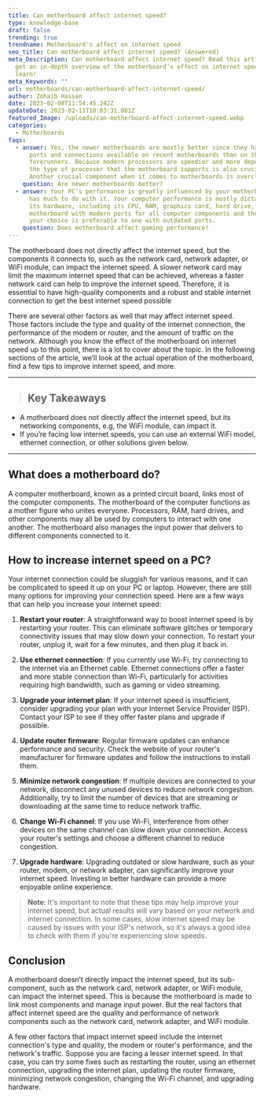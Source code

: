 ```yaml
---
title: Can motherboard affect internet speed?
type: knowledge-base
draft: false
trending: true
trendname: Motherboard's affect on internet speed
seo_title: Can motherboard affect internet speed? (Answered)
meta_Description: Can motherboard affect internet speed? Read this article to
  get an in-depth overview of the motherboard’s effect on internet speed. Let’s
  learn!
meta_Keywords: ""
url: motherboards/can-motherboard-affect-internet-speed/
author: Zohaib Hassan
date: 2023-02-08T11:54:45.242Z
updateDate: 2023-02-11T10:03:31.081Z
featured_Image: /uploads/can-motherboard-affect-internet-speed.webp
categories:
  - Motherboards
faqs:
  - answer: Yes, the newer motherboards are mostly better since they have faster
      ports and connections available on recent motherboards than on their
      forerunners. Because modern processors are speedier and more dependable,
      the type of processor that the motherboard supports is also crucial.
      Another crucial component when it comes to motherboards is overclocking.
    question: Are newer motherboards better?
  - answer: Your PC's performance is greatly influenced by your motherboard, which
      has much to do with it. Your computer performance is mostly dictated by
      its hardware, including its CPU, RAM, graphics card, hard drive, etc. A
      motherboard with modern ports for all computer components and the CPU of
      your choice is preferable to one with outdated ports.
    question: Does motherboard affect gaming performance?
---
```

The motherboard does not directly affect the internet speed, but the components it connects to, such as the network card, network adapter, or WiFi module, can impact the internet speed. A slower network card may limit the maximum internet speed that can be achieved, whereas a faster network card can help to improve the internet speed. Therefore, it is essential to have high-quality components and a robust and stable internet connection to get the best internet speed possible

There are several other factors as well that may affect internet speed. Those factors include the type and quality of the internet connection, the performance of the modem or router, and the amount of traffic on the network. Although you know the effect of the motherboard on internet speed up to this point, there is a lot to cover about the topic. In the following sections of the article, we’ll look at the actual operation of the motherboard, find a few tips to improve internet speed, and more.

- - -

> ## Key Takeaways

* A motherboard does not directly affect the internet speed, but its networking components, e.g, the WiFi module, can impact it.
* If you’re facing low internet speeds, you can use an external WiFi model, ethernet connection, or other solutions given below.

- - -

## What does a motherboard do? 

A computer motherboard, known as a printed circuit board, links most of the computer components. The motherboard of the computer functions as a mother figure who unites everyone. Processors, RAM, hard drives, and other components may all be used by computers to interact with one another. The motherboard also manages the input power that delivers to different components connected to it. 

## How to increase internet speed on a PC?

Your internet connection could be sluggish for various reasons, and it can be complicated to speed it up on your PC or laptop. However, there are still many options for improving your connection speed. Here are a few ways that can help you increase your internet speed:

1. **Restart your router**: A straightforward way to boost internet speed is by restarting your router. This can eliminate software glitches or temporary connectivity issues that may slow down your connection. To restart your router, unplug it, wait for a few minutes, and then plug it back in.


2. **Use ethernet connection**: If you currently use Wi-Fi, try connecting to the internet via an Ethernet cable. Ethernet connections offer a faster and more stable connection than Wi-Fi, particularly for activities requiring high bandwidth, such as gaming or video streaming.


3. **Upgrade your internet plan**: If your internet speed is insufficient, consider upgrading your plan with your Internet Service Provider (ISP). Contact your ISP to see if they offer faster plans and upgrade if possible.


4. **Update router firmware**: Regular firmware updates can enhance performance and security. Check the website of your router's manufacturer for firmware updates and follow the instructions to install them.


5. **Minimize network congestion**: If multiple devices are connected to your network, disconnect any unused devices to reduce network congestion. Additionally, try to limit the number of devices that are streaming or downloading at the same time to reduce network traffic.


6. **Change Wi-Fi channel**: If you use Wi-Fi, interference from other devices on the same channel can slow down your connection. Access your router's settings and choose a different channel to reduce congestion.


7. **Upgrade hardware**: Upgrading outdated or slow hardware, such as your router, modem, or network adapter, can significantly improve your internet speed. Investing in better hardware can provide a more enjoyable online experience.

> **Note**: It's important to note that these tips may help improve your internet speed, but actual results will vary based on your network and internet connection. In some cases, slow internet speed may be caused by issues with your ISP's network, so it's always a good idea to check with them if you're experiencing slow speeds.

## Conclusion

A motherboard doesn’t directly impact the internet speed, but its sub-component, such as the network card, network adapter, or WiFi module, can impact the internet speed. This is because the motherboard is made to link most components and manage input power. But the real factors that affect internet speed are the quality and performance of network components such as the network card, network adapter, and WiFi module.

A few other factors that impact internet speed include the internet connection's type and quality, the modem or router's performance, and the network's traffic. Suppose you are facing a lesser internet speed. In that case, you can try some fixes such as restarting the router, using an ethernet connection, upgrading the internet plan, updating the router firmware, minimizing network congestion, changing the Wi-Fi channel, and upgrading hardware.